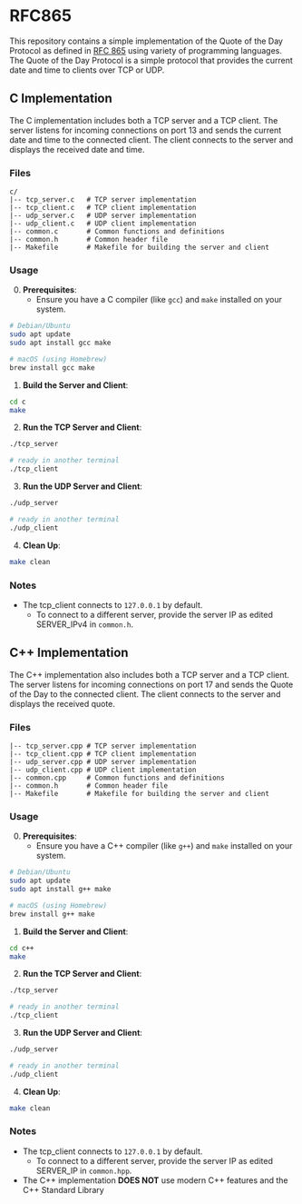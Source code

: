 # RFC865

This repository contains a simple implementation of the Quote of the Day Protocol as defined in [RFC 865](https://datatracker.ietf.org/doc/html/rfc865) using variety of programming languages. The Quote of the Day Protocol is a simple protocol that provides the current date and time to clients over TCP or UDP.

## C Implementation
The C implementation includes both a TCP server and a TCP client. The server listens for incoming connections on port 13 and sends the current date and time to the connected client. The client connects to the server and displays the received date and time.

### Files

```
c/
|-- tcp_server.c   # TCP server implementation
|-- tcp_client.c   # TCP client implementation
|-- udp_server.c   # UDP server implementation
|-- udp_client.c   # UDP client implementation
|-- common.c       # Common functions and definitions
|-- common.h       # Common header file
|-- Makefile       # Makefile for building the server and client
```

### Usage

0. **Prerequisites**:
   - Ensure you have a C compiler (like `gcc`) and `make` installed on your system.

```bash
# Debian/Ubuntu
sudo apt update
sudo apt install gcc make

# macOS (using Homebrew)
brew install gcc make
```

1. **Build the Server and Client**:

```bash
cd c
make
```

2. **Run the TCP Server and Client**:

```bash
./tcp_server
```

```bash
# ready in another terminal
./tcp_client
```

3. **Run the UDP Server and Client**:

```bash
./udp_server
```

```bash
# ready in another terminal
./udp_client
```

4. **Clean Up**:

```bash
make clean
```

### Notes

- The tcp_client connects to `127.0.0.1` by default.
    - To connect to a different server, provide the server IP as edited SERVER_IPv4 in `common.h`.

## C++ Implementation
The C++ implementation also includes both a TCP server and a TCP client. The server listens for incoming connections on port 17 and sends the Quote of the Day to the connected client. The client connects to the server and displays the received quote.

### Files

```c++/
|-- tcp_server.cpp # TCP server implementation
|-- tcp_client.cpp # TCP client implementation
|-- udp_server.cpp # UDP server implementation
|-- udp_client.cpp # UDP client implementation
|-- common.cpp     # Common functions and definitions
|-- common.h       # Common header file
|-- Makefile       # Makefile for building the server and client
```

### Usage

0. **Prerequisites**:
   - Ensure you have a C++ compiler (like `g++`) and `make` installed on your system.

```bash
# Debian/Ubuntu
sudo apt update
sudo apt install g++ make

# macOS (using Homebrew)
brew install g++ make
```

1. **Build the Server and Client**:

```bash
cd c++
make
```

2. **Run the TCP Server and Client**:

```bash
./tcp_server
```

```bash
# ready in another terminal
./tcp_client
```

3. **Run the UDP Server and Client**:

```bash
./udp_server
```

```bash
# ready in another terminal
./udp_client
```

4. **Clean Up**:

```bash
make clean
```

### Notes

- The tcp_client connects to `127.0.0.1` by default.
    - To connect to a different server, provide the server IP as edited SERVER_IP in `common.hpp`.
- The C++ implementation **DOES NOT** use modern C++ features and the C++ Standard Library
